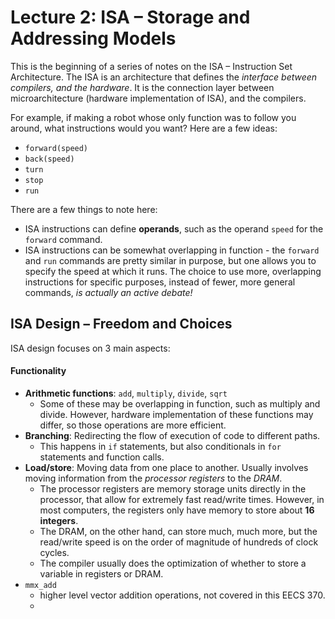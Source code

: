 # Lecture 2: ISA – Storage and Addressing Models

This is the beginning of a series of notes on the ISA – Instruction Set Architecture. The ISA is an architecture that defines the *interface between compilers, and the hardware*. It is the connection layer between microarchitecture (hardware implementation of ISA), and the compilers.

For example, if making a robot whose only function was to follow you around, what instructions would you want? Here are a few ideas:

* `forward(speed)`
* `back(speed)`
* `turn`
* `stop`
* `run`

There are a few things to note here:

* ISA instructions can define **operands**, such as the operand `speed` for the `forward` command.
* ISA instructions can be somewhat overlapping in function - the `forward` and `run` commands are pretty similar in purpose, but one allows you to specify the speed at which it runs. The choice to use more, overlapping instructions for specific purposes, instead of fewer, more general commands, *is actually an active debate!*

## ISA Design – Freedom and Choices

ISA design focuses on 3 main aspects:

#### Functionality

* **Arithmetic functions**: `add`, `multiply`, `divide`, `sqrt`
    * Some of these may be overlapping in function, such as multiply and divide. However, hardware implementation of these functions may differ, so those operations are more efficient.
* **Branching**: Redirecting the flow of execution of code to different paths.
    * This happens in `if` statements, but also conditionals in `for` statements and function calls.
* **Load/store**: Moving data from one place to another. Usually involves moving information from the *processor registers* to the *DRAM*. 
    * The processor registers are memory storage units directly in the processor, that allow for extremely fast read/write times. However, in most computers, the registers only have memory to store about **16 integers**. 
    * The DRAM, on the other hand, can store much, much more, but the read/write speed is on the order of magnitude of hundreds of clock cycles.
    * The compiler usually does the optimization of whether to store a variable in registers or DRAM.
* `mmx_add`
    * higher level vector addition operations, not covered in this EECS 370.
    * 








